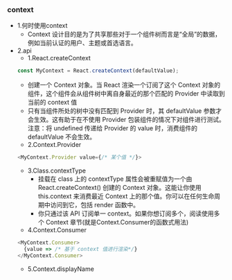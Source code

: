 ### context
+ 1.何时使用context
  - Context 设计目的是为了共享那些对于一个组件树而言是“全局”的数据，例如当前认证的用户、主题或首选语言。
+ 2.api
  - 1.React.createContext
  ```js
  const MyContext = React.createContext(defaultValue);
  ```
    + 创建一个 Context 对象。当 React 渲染一个订阅了这个 Context 对象的组件，这个组件会从组件树中离自身最近的那个匹配的 Provider 中读取到当前的 context 值
    + 只有当组件所处的树中没有匹配到 Provider 时，其 defaultValue 参数才会生效。这有助于在不使用 Provider 包装组件的情况下对组件进行测试。注意：将 undefined 传递给 Provider 的 value 时，消费组件的 defaultValue 不会生效。
  - 2.Context.Provider
  ```js
  <MyContext.Provider value={/* 某个值 */}>
  ```
  - 3.Class.contextType
    + 挂载在 class 上的 contextType 属性会被重赋值为一个由 React.createContext() 创建的 Context 对象。这能让你使用 this.context 来消费最近 Context 上的那个值。你可以在任何生命周期中访问到它，包括 render 函数中。
    + 你只通过该 API 订阅单一 context。如果你想订阅多个，阅读使用多个 Context 章节(就是Context.Consumer的函数式用法)
  - 4.Context.Consumer
  ```js
  <MyContext.Consumer>
    {value => /* 基于 context 值进行渲染*/}
  </MyContext.Consumer>
  ```
  - 5.Context.displayName
